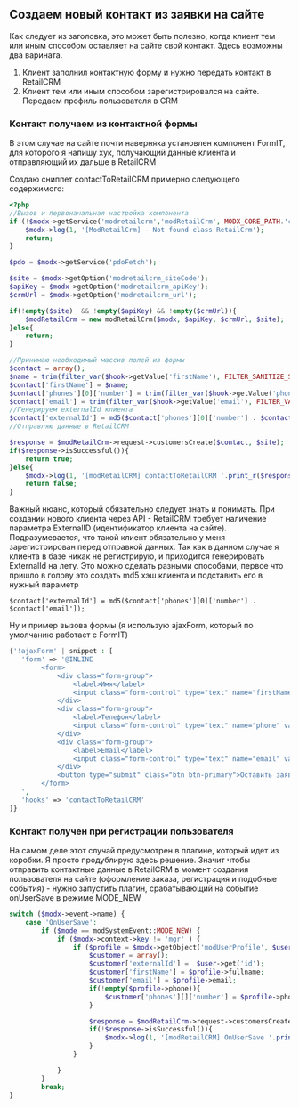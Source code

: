 ## Создаем новый контакт из заявки на сайте

Как следует из заголовка, это может быть полезно, когда клиент тем или иным способом оставляет на сайте свой контакт.
Здесь возможны два варината.

1. Клиент заполнил контактную форму и нужно передать контакт в RetailCRM
2. Клиент тем или иным способом зарегистрировался на сайте. Передаем профиль пользователя в CRM

### Контакт получаем из контактной формы

В этом случае на сайте почти наверняка установлен компонент FormIT, для которого я напишу хук, получающий данные клиента и отправляющий их дальше в RetailCRM

Создаю сниппет contactToRetailCRM примерно следующего содержимого:

```php
<?php
//Вызов и первоначальная настройка компонента
if (!$modx->getService('modretailcrm','modRetailCrm', MODX_CORE_PATH.'components/modretailcrm/model/modretailcrm/')) {
    $modx->log(1, '[ModRetailCrm] - Not found class RetailCrm');
    return;
}

$pdo = $modx->getService('pdoFetch');

$site = $modx->getOption('modretailcrm_siteCode');
$apiKey = $modx->getOption('modretailcrm_apiKey');
$crmUrl = $modx->getOption('modretailcrm_url');

if(!empty($site)  && !empty($apiKey) && !empty($crmUrl)){
    $modRetailCrm = new modRetailCrm($modx, $apiKey, $crmUrl, $site);
}else{
    return;
}

//Принимаю необходимый массив полей из формы
$contact = array();
$name = trim(filter_var($hook->getValue('firstName'), FILTER_SANITIZE_STRING));
$contact['firstName'] = $name;
$contact['phones'][0]['number'] = trim(filter_var($hook->getValue('phone'), FILTER_SANITIZE_STRING));
$contact['email'] = trim(filter_var($hook->getValue('email'), FILTER_VALIDATE_EMAIL));
//Генерируем externalId клиента
$contact['externalId'] = md5($contact['phones'][0]['number'] . $contact['email']);
//Отправляю данные в RetailCRM

$response = $modRetailCrm->request->customersCreate($contact, $site);
if($response->isSuccessful()){
    return true;
}else{
    $modx->log(1, '[modRetailCRM] contactToRetailCRM '.print_r($response, 1));
    return false;
}

```

Важный нюанс, который обязательно следует знать и понимать. При создании нового клиента через API - RetailCRM требует наличение параметра  ExternalID (идентификатор клиента на сайте).
Подразумевается, что такой клиент обязательно у меня зарегистрирован перед отправкой данных. Так как в данном случае я клиента в базе никак не регистрирую, и приходится генерировать ExternalId на лету.
Это можно сделать разными способами, первое что пришло в голову это создать md5  хэш клиента и подставить его в нужный параметр

```$contact['externalId'] = md5($contact['phones'][0]['number'] . $contact['email']);```

Ну и пример вызова формы (я использую ajaxForm, который по умолчанию работает с FormIT)

```php
{'!ajaxForm' | snippet : [
   'form' => '@INLINE
        <form>
            <div class="form-group">
                <label>Имя</label>
                <input class="form-control" type="text" name="firstName" value="" placehoder="Имя">
            </div>
            <div class="form-group">
                <label>Телефон</label>
                <input class="form-control" type="text" name="phone" value="" placehoder="Телефон">
            </div>
            <div class="form-group">
                <label>Email</label>
                <input class="form-control" type="text" name="email" value="" placehoder="Email">
            </div>
            <button type="submit" class="btn btn-primary">Оставить заявку</button>
        </form>
   ',
   'hooks' => 'contactToRetailCRM'
]}

```

### Контакт получен при регистрации пользователя

На самом деле этот случай предусмотрен в плагине, который идет из коробки. Я просто продублирую здесь решение.
Значит чтобы отправить контактные данные в RetailCRM в момент создания пользователя на сайте (оформление заказа, регистрация и подобные события) - нужно запустить плагин, срабатывающий на событие onUserSave в режиме  MODE_NEW

```php
switch ($modx->event->name) {
    case 'OnUserSave':
        if ($mode == modSystemEvent::MODE_NEW) {
            if ($modx->context->key != 'mgr' ) {
                if ($profile = $modx->getObject('modUserProfile', $user->get('id'))) {
                    $customer = array();
                    $customer['externalId'] =  $user->get('id');
                    $customer['firstName'] = $profile->fullname;
                    $customer['email'] = $profile->email;
                    if(!empty($profile->phone)){
                        $customer['phones'][]['number'] = $profile->phone;
                    }

                    $response = $modRetailCrm->request->customersCreate($customer, $site);
                    if(!$response->isSuccessful()){
                        $modx->log(1, '[modRetailCRM] OnUserSave '.print_r($response, 1));
                    }
                }

            }
        }
        break;
}
```
